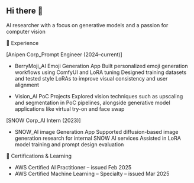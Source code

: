 ## Hi there 👋
AI researcher with a focus on generative models and a passion for computer vision

💼 Experience

[Anipen Corp_Prompt Engineer (2024–current)]

- BerryMoji_AI Emoji Generation App
Built personalized emoji generation workflows using ComfyUI and LoRA tuning
Designed training datasets and tested style LoRAs to improve visual consistency and user alignment

- Vision_AI PoC Projects
Explored vision techniques such as upscaling and segmentation in PoC pipelines, alongside generative model applications like virtual try-on and face swap

[SNOW Corp_AI Intern (2023)]
- SNOW_AI image Generation App
Supported diffusion-based image generation research for internal SNOW AI services
Assisted in LoRA model training and prompt design evaluation


📃 Certifications & Learning
- AWS Certified AI Practitioner – issued Feb 2025
- AWS Certified Machine Learning – Specialty – issued Mar 2025
